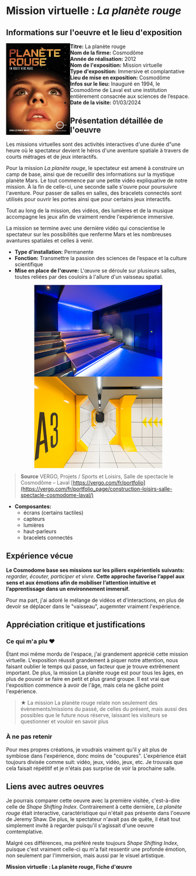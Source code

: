 # Mission virtuelle : *La planète rouge*
## Informations sur l'oeuvre et le lieu d'exposition

<img align="left" width="175" height="250" src="media/affiche.png">

- **Titre:** La planète rouge
- **Nom de la firme:** Cosmodôme
- **Année de réalisation:** 2012
- **Nom de l'exposition:** Mission virtuelle
- **Type d'exposition:** Immersive et complantative 
- **Lieu de mise en exposition:** Cosmodôme
- **Infos sur le lieu:** Inauguré en 1994, le Cosmodôme de Laval est une institution entièrement consacrée aux sciences de l’espace.
- **Date de la visite:** 01/03/2024

## Présentation détaillée de l'oeuvre

Les missions virtuelles sont des activités interactives d'une durée d"une heure où le spectateur devient le héros d'une aventure spatiale à travers de courts métrages et de jeux interactifs.

Pour la mission *La planète rouge*, le spectateur est amené à construire un camp de base, ainsi que de recueillir des informations sur la mystique planète Mars. Le tout commence par une petite vidéo expliquative de notre mission. À la fin de celle-ci, une seconde salle s'ouvre pour poursuivre l'aventure. Pour passer de salles en salles, des bracelets connectés sont utilisés pour ouvrir les portes ainsi que pour certains jeux interactifs.

Tout au long de la mission, des vidéos, des lumières et de la musique accompagne les jeux afin de vraiment rendre l'expérience immersive.

La mission se termine avec une dernière vidéo qui conscientise le spectateur sur les possibilités que renferme Mars et les nombreuses avantures spatiales et celles à venir.

- **Type d'installation:** Permanente
- **Fonction:** Transmettre la passion des sciences de l’espace et la culture scientifique
- **Mise en place de l'œuvre:** L'œuvre se déroule sur plusieurs salles, toutes reliées par des couloirs à l'allure d'un vaisseau spatial.

 <div align="center">
 <img align="top" width="350" height="250" src="media/salle.jpeg">
 <img align="top" width="350" height="250" src="media/couloir.jpeg">
 </div>

> **Source** VERGO, Projets / Sports et Loisirs, Salle de spectacle le Cosmodôme – Laval [https://vergo.com/fr/portfolio](https://vergo.com/fr/portfolio_page/construction-loisirs-salle-spectacle-cosmodome-laval/)

- **Composantes:**
  - écrans (certains tactiles)
  - capteurs
  - lumières
  - haut-parleurs
  - bracelets connectés



## Expérience vécue

**Le Cosmodome base ses missions sur les piliers expérientiels suivants:**
*regarder, écouter, participer et vivre*. 
**Cette approche favorise l’appel aux sens et aux émotions afin de mobiliser l’attention intuitive et l’apprentissage dans un environnement immersif.**

Pour ma part, j'ai adoré le mélange de vidéos et d'interactions, en plus de devoir se déplacer dans le "vaisseau", augemnter vraiment l'expérience.

## Appréciation critique et justifications
### Ce qui m'a plu ♥

Étant moi même mordu de l'espace, j'ai grandement apprécié cette mission virtuelle. L'exposition réussit grandement à piquer notre attention, nous faisant oublier le temps qui passe, un facteur que je trouve extrêmenent important. De plus, la mission La planète rouge est pour tous les âges, en plus de pouvoir se faire en petit et plus grand groupe. Il est vrai que l'exposition commence à avoir de l'âge, mais cela ne gâche point l'expérience.

> ★ La mission La planète rouge relate non seulement des évènements/missions du passé, de celles du présent, mais aussi des possibles que le future nous réserve, laissant les visiteurs se questionner et vouloir en savoir plus

### À ne pas retenir

Pour mes propres créations, je voudrais vraiment qu'il y ait plus de symbiose dans l'expérience, donc moins de "coupures". L'expérience était toujours divisée comme suit: vidéo, jeux, vidéo, jeux, etc. Je trouvais que cela faisait répétitif et je n'étais pas surprise de voir la prochaine salle.

## Liens avec autres oeuvres

Je pourrais comparer cette oeuvre avec la première visitée, c'est-à-dire celle de *Shape Shifting Index*. Contrairement à cette dernière, *La planète rouge* était interactive, caractéristique qui n'était pas présente dans l'oeuvre de Jeremy Shaw. De plus, le spectateur n'avait pas de quête, il était tout simplement invité à regarder puisqu'il s'agissait d'une oeuvre comtemplative.

Malgré ces différences, ma préféré reste toujours *Shape Shifting Index*, puisque c'est vraiment celle-ci qu m'a fait ressentir une profonde émotion, non seulement par l'immersion, mais aussi par le visuel artistique.

**Mission virtuelle : La planète rouge, Fiche d'œuvre**
